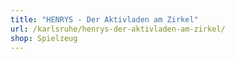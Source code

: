 ```yaml
---
title: "HENRYS - Der Aktivladen am Zirkel"
url: /karlsruhe/henrys-der-aktivladen-am-zirkel/
shop: Spielzeug
---
```

